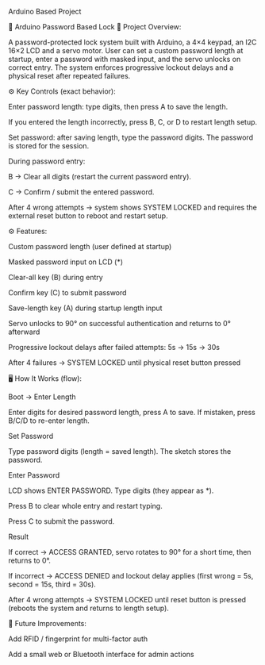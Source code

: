 Arduino Based Project

🔐 Arduino Password Based Lock
📌 Project Overview:

A password-protected lock system built with Arduino, a 4×4 keypad, an I2C 16×2 LCD and a servo motor.
User can set a custom password length at startup, enter a password with masked input, and the servo unlocks on correct entry. The system enforces progressive lockout delays and a physical reset after repeated failures.

⚙️ Key Controls (exact behavior):

Enter password length: type digits, then press A to save the length.

If you entered the length incorrectly, press B, C, or D to restart length setup.

Set password: after saving length, type the password digits. The password is stored for the session.

During password entry:

B → Clear all digits (restart the current password entry).

C → Confirm / submit the entered password.

After 4 wrong attempts → system shows SYSTEM LOCKED and requires the external reset button to reboot and restart setup.

⚙️ Features:

Custom password length (user defined at startup)

Masked password input on LCD (*)

Clear-all key (B) during entry

Confirm key (C) to submit password

Save-length key (A) during startup length input

Servo unlocks to 90° on successful authentication and returns to 0° afterward

Progressive lockout delays after failed attempts: 5s → 15s → 30s

After 4 failures → SYSTEM LOCKED until physical reset button pressed

🖥️ How It Works (flow):

Boot → Enter Length

Enter digits for desired password length, press A to save. If mistaken, press B/C/D to re-enter length.

Set Password

Type password digits (length = saved length). The sketch stores the password.

Enter Password

LCD shows ENTER PASSWORD. Type digits (they appear as *).

Press B to clear whole entry and restart typing.

Press C to submit the password.

Result

If correct → ACCESS GRANTED, servo rotates to 90° for a short time, then returns to 0°.

If incorrect → ACCESS DENIED and lockout delay applies (first wrong = 5s, second = 15s, third = 30s).

After 4 wrong attempts → SYSTEM LOCKED until reset button is pressed (reboots the system and returns to length setup).


🚀 Future Improvements:

Add RFID / fingerprint for multi-factor auth

Add a small web or Bluetooth interface for admin actions
